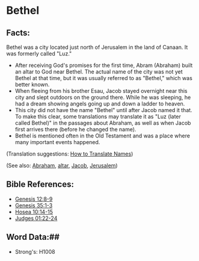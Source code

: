 # Bethel #

## Facts: ##

Bethel was a city located just north of Jerusalem in the land of Canaan. It was formerly called "Luz."

* After receiving God's promises for the first time, Abram (Abraham) built an altar to God near Bethel. The actual name of the city was not yet Bethel at that time, but it was usually referred to as "Bethel," which was better known.
* When fleeing from his brother Esau, Jacob stayed overnight near this city and slept outdoors on the ground there. While he was sleeping, he had a dream showing angels going up and down a ladder to heaven.
* This city did not have the name "Bethel" until after Jacob named it that. To make this clear, some translations may translate it as "Luz (later called Bethel)" in the passages about Abraham, as well as when Jacob first arrives there (before he changed the name).
* Bethel is mentioned often in the Old Testament and was a place where many important events happened.

(Translation suggestions: [How to Translate Names](rc://en/ta/man/translate/translate-names))

(See also: [Abraham](abraham.md), [altar](../kt/altar.md), [Jacob](jacob.md), [Jerusalem](jerusalem.md))

## Bible References: ##

* [Genesis 12:8-9](rc://en/tn/help/gen/12/08)
* [Genesis 35:1-3](rc://en/tn/help/gen/35/01)
* [Hosea 10:14-15](rc://en/tn/help/hos/10/14)
* [Judges 01:22-24](rc://en/tn/help/jdg/01/22)

## Word Data:##

* Strong's: H1008
